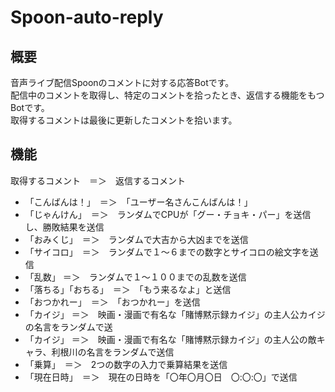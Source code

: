 # Spoon-auto-reply
## 概要
音声ライブ配信Spoonのコメントに対する応答Botです。<br>
配信中のコメントを取得し、特定のコメントを拾ったとき、返信する機能をもつBotです。<br>
取得するコメントは最後に更新したコメントを拾います。

## 機能
取得するコメント　＝＞　返信するコメント

- 「こんばんは！」　＝＞　「ユーザー名さんこんばんは！」
- 「じゃんけん」　＝＞　ランダムでCPUが「グー・チョキ・パー」を送信し、勝敗結果を送信
- 「おみくじ」　＝＞　ランダムで大吉から大凶までを送信
- 「サイコロ」　＝＞　ランダムで１～６までの数字とサイコロの絵文字を送信
- 「乱数」 ＝＞　ランダムで１～１００までの乱数を送信
- 「落ちる」「おちる」　＝＞　「もう来るなよ」と送信
- 「おつかれー」　＝＞　「おつかれー」を送信
- 「カイジ」 ＝＞　映画・漫画で有名な「賭博黙示録カイジ」の主人公カイジの名言をランダムで送
- 「カイジ」 ＝＞　映画・漫画で有名な「賭博黙示録カイジ」の主人公の敵キャラ、利根川の名言をランダムで送信
- 「乗算」　＝＞　2つの数字の入力で乗算結果を送信
- 「現在日時」　＝＞　現在の日時を「〇年〇月〇日　〇:〇:〇」で送信
